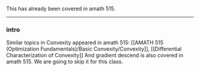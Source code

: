 This has already been covered in amath 515. 

---

### **intro**

 Similar topics in Convexity appeared in amath 515: [[AMATH 515 (Optimization Fundamentals)/Basic Convexity/Convexity]], [[Differential Characterization of Convexity]]
 And gradient descend is also covered in amath 515.  We are going to skip it for this class. 